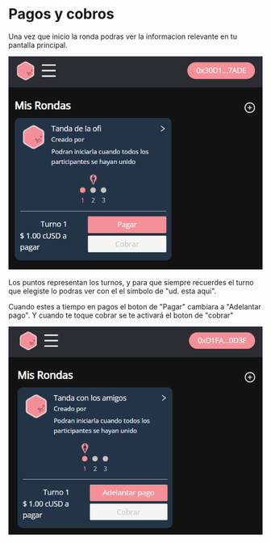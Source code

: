 # Pagos y cobros

Una vez que inicio la ronda podras ver la informacion relevante en tu pantalla principal.

![](<../../.gitbook/assets/image (1).png>)

Los puntos representan los turnos, y para que siempre recuerdes el turno que elegiste lo podras ver con el el simbolo de "ud. esta aqui".

Cuando estes a tiempo en pagos el boton de "Pagar" cambiara a "Adelantar pago". Y cuando te toque cobrar se te activará el boton de "cobrar"

![](<../../.gitbook/assets/image (18).png>)

